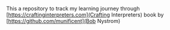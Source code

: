 This a repository to track my learning journey through [https://craftinginterpreters.com](Crafting Interpreters) book by [https://github.com/munificent](Bob Nystrom)

